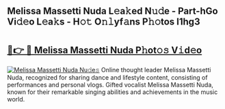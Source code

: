 ## Melissa Massetti Nuda L𝚎a𝚔ed N𝚞𝚍e - Part-hGo Vi𝚍𝚎o L𝚎a𝚔s - H𝚘𝚝 O𝚗𝚕yf𝚊ns P𝚑𝚘tos I1hg3

# <h2><a href="http://kfe0atp.oniu.top/?m=Melissa+Massetti+Nuda">🔗👉 🔴 Melissa Massetti Nuda P𝚑ot𝚘𝚜 V𝚒d𝚎o</a></h2>

[![Melissa Massetti Nuda Nu𝚍e𝚜](https://i.imgur.com/0qMVB7G.gif)](http://kfe0atp.oniu.top/?m=Melissa+Massetti+Nuda)
Online thought leader Melissa Massetti Nuda, recognized for sharing dance and lifestyle content, consisting of performances and personal vlogs. Gifted vocalist Melissa Massetti Nuda, known for their remarkable singing abilities and achievements in the music world.  

